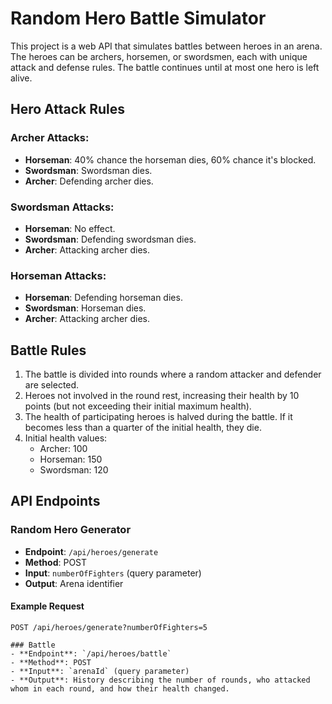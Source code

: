 # Random Hero Battle Simulator

This project is a web API that simulates battles between heroes in an arena. The heroes can be archers, horsemen, or swordsmen, each with unique attack and defense rules. The battle continues until at most one hero is left alive.

## Hero Attack Rules

### Archer Attacks:
- **Horseman**: 40% chance the horseman dies, 60% chance it's blocked.
- **Swordsman**: Swordsman dies.
- **Archer**: Defending archer dies.

### Swordsman Attacks:
- **Horseman**: No effect.
- **Swordsman**: Defending swordsman dies.
- **Archer**: Attacking archer dies.

### Horseman Attacks:
- **Horseman**: Defending horseman dies.
- **Swordsman**: Horseman dies.
- **Archer**: Attacking archer dies.

## Battle Rules

1. The battle is divided into rounds where a random attacker and defender are selected.
2. Heroes not involved in the round rest, increasing their health by 10 points (but not exceeding their initial maximum health).
3. The health of participating heroes is halved during the battle. If it becomes less than a quarter of the initial health, they die.
4. Initial health values:
    - Archer: 100
    - Horseman: 150
    - Swordsman: 120

## API Endpoints

### Random Hero Generator

- **Endpoint**: `/api/heroes/generate`
- **Method**: POST
- **Input**: `numberOfFighters` (query parameter)
- **Output**: Arena identifier

#### Example Request
```http
POST /api/heroes/generate?numberOfFighters=5

### Battle
- **Endpoint**: `/api/heroes/battle`
- **Method**: POST
- **Input**: `arenaId` (query parameter)
- **Output**: History describing the number of rounds, who attacked whom in each round, and how their health changed.

